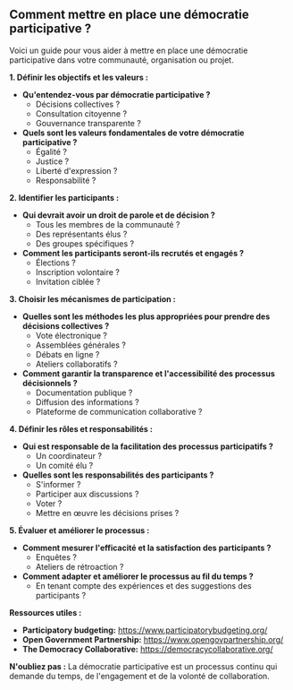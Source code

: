 ## Comment mettre en place une démocratie participative ? 

Voici un guide pour vous aider à mettre en place une démocratie participative dans votre communauté, organisation ou projet. 

**1. Définir les objectifs et les valeurs :**

* **Qu'entendez-vous par démocratie participative ?**  
    * Décisions collectives ? 
    * Consultation citoyenne ? 
    * Gouvernance transparente ?
* **Quels sont les valeurs fondamentales de votre démocratie participative ?** 
    * Égalité ? 
    * Justice ? 
    * Liberté d'expression ? 
    * Responsabilité ?

**2. Identifier les participants :**

* **Qui devrait avoir un droit de parole et de décision ?** 
    * Tous les membres de la communauté ? 
    * Des représentants élus ? 
    * Des groupes spécifiques ?
* **Comment les participants seront-ils recrutés et engagés ?** 
    * Élections ? 
    * Inscription volontaire ? 
    * Invitation ciblée ?

**3. Choisir les mécanismes de participation :**

* **Quelles sont les méthodes les plus appropriées pour prendre des décisions collectives ?** 
    * Vote électronique ? 
    * Assemblées générales ? 
    * Débats en ligne ? 
    * Ateliers collaboratifs ?
* **Comment garantir la transparence et l'accessibilité des processus décisionnels ?** 
    * Documentation publique ? 
    * Diffusion des informations ? 
    * Plateforme de communication collaborative ?

**4. Définir les rôles et responsabilités :**

* **Qui est responsable de la facilitation des processus participatifs ?** 
    * Un coordinateur ? 
    * Un comité élu ? 
* **Quelles sont les responsabilités des participants ?** 
    * S'informer ? 
    * Participer aux discussions ? 
    * Voter ? 
    * Mettre en œuvre les décisions prises ?

**5. Évaluer et améliorer le processus :**

* **Comment mesurer l'efficacité et la satisfaction des participants ?** 
    * Enquêtes ? 
    * Ateliers de rétroaction ? 
* **Comment adapter et améliorer le processus au fil du temps ?** 
    * En tenant compte des expériences et des suggestions des participants ?

**Ressources utiles :**

* **Participatory budgeting:** https://www.participatorybudgeting.org/
* **Open Government Partnership:** https://www.opengovpartnership.org/
* **The Democracy Collaborative:** https://democracycollaborative.org/

**N'oubliez pas :**  La démocratie participative est un processus continu qui demande du temps, de l'engagement et de la volonté de collaboration. 


